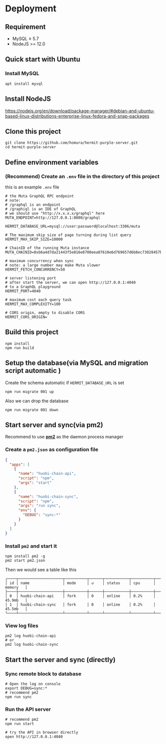 # Deployment

## Requirement

- MySQL ≥ 5.7
- NodeJS >= 12.0

## Quick start with Ubuntu

### Install MySQL

```shell script
apt install mysql
```

## Install NodeJS

https://nodejs.org/en/download/package-manager/#debian-and-ubuntu-based-linux-distributions-enterprise-linux-fedora-and-snap-packages

## Clone this project

```
git clone https://github.com/homura/hermit-purple-server.git
cd hermit-purple-server
```

## Define environment variables

### (Recommend) Create an `.env` file in the directory of this project

this is an example `.env` file

```env
# the Muta GraphQL RPC endpoint
# note:
# /graphql is an endpoint
# /graphiql is an IDE of GraphQL
# we should use "http://x.x.x.x/graphql" here
MUTA_ENDPOINT=http://127.0.0.1:8000/graphql

HERMIT_DATABASE_URL=mysql://user:password@localhost:3306/muta

# The maximum skip size of page turning during list query
HERMIT_MAX_SKIP_SIZE=10000

# ChainID of the running Muta instance
MUTA_CHAINID=0xb6a4d7da21443f5e816e8700eea87610e6d769657d6b8ec73028457bf2ca4036

# maximum concurrency when sync
# note: a large number may make Muta slower
HERMIT_FETCH_CONCURRENCY=50

# server listening port
# after start the server, we can open http://127.0.0.1:4040
# to a GraphQL playground
HERMIT_PORT=4040

# maximum cost each query task
HERMIT_MAX_COMPLEXITY=100

# CORS origin, empty to disable CORS
HERMIT_CORS_ORIGIN=
```

## Build this project

```
npm install
npm run build
```

## Setup the database(via MySQL and migration script automatic )

Create the schema automatic if `HERMIT_DATABASE_URL` is set

```
npm run migrate 001 up
```

Also we can drop the database

```
npm run migrate 001 down
```

## Start server and sync(via pm2)

Recommend to use **[pm2](https://pm2.keymetrics.io/)** as the daemon process manager

### Create a `pm2.json` as configuration file

```json
{
  "apps": [
    {
      "name": "huobi-chain-api",
      "script": "npm",
      "args": "start"
    },
    {
      "name": "huobi-chain-sync",
      "script": "npm",
      "args": "run sync",
      "env": {
        "DEBUG": "sync:*"
      }
    }
  ]
}
```

### Install `pm2` and start it

```
npm install pm2 -g
pm2 start pm2.json
```

Then we would see a table like this

```
┌────┬────────────────────┬──────────┬──────┬───────────┬──────────┬──────────┐
│ id │ name               │ mode     │ ↺    │ status    │ cpu      │ memory   │
├────┼────────────────────┼──────────┼──────┼───────────┼──────────┼──────────┤
│ 0  │ huobi-chain-api    │ fork     │ 0    │ online    │ 0.2%     │ 45.9mb   │
│ 1  │ huobi-chain-sync   │ fork     │ 0    │ online    │ 0.2%     │ 45.5mb   │
└────┴────────────────────┴──────────┴──────┴───────────┴──────────┴──────────┘
```

### View log files

```
pm2 log huobi-chain-api
# or
pm2 log huobi-chain-sync
```

## Start the server and sync (directly)

### Sync remote block to database

```
# Open the log on console
export DEBUG=sync:*
# recommend pm2
npm run sync
```

### Run the API server

```
# recommend pm2
npm run start

# try the API in browser directly
open http://127.0.0.1:4040
```
